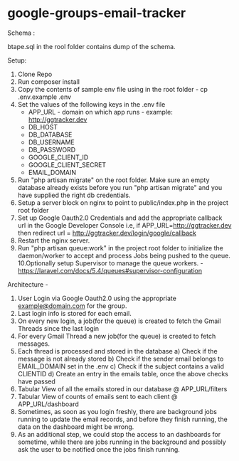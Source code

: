 # google-groups-email-tracker

Schema : 

btape.sql in the rool folder contains dump of the schema.

Setup:
1. Clone Repo
2. Run composer install
3. Copy the contents of sample env file using in the root folder - cp .env.example .env
4. Set the values of the following keys in the .env file
    - APP_URL - domain on which app runs - example: http://ggtracker.dev
    - DB_HOST
    - DB_DATABASE
    - DB_USERNAME
    - DB_PASSWORD
    - GOOGLE_CLIENT_ID
    - GOOGLE_CLIENT_SECRET
    - EMAIL_DOMAIN
5. Run "php artisan migrate" on the root folder. Make sure an empty database already exists before you run "php artisan migrate"
   and you have supplied the right db credentials.
6. Setup a server block on nginx to point to public/index.php in the project root folder
7. Set up Google Oauth2.0 Credentials and add the appropriate callback url in the Google Developer Console
    i.e, if APP_URL=http://ggtracker.dev
         then redirect url = http://ggtracker.dev/login/google/callback       
8. Restart the nginx server.
9. Run "php artisan queue:work" in the project root folder to initialize the daemon/worker to accept and process Jobs being 
   pushed to the queue. 
10.Optionally setup Supervisor to manage the queue workers. - https://laravel.com/docs/5.4/queues#supervisor-configuration


Architecture - 
1) User Login via Google Oauth2.0 using the appropriate <example@domain.com> for the group.
2) Last login info is stored for each email.
3) On every new login, a job(for the queue) is created to fetch the Gmail Threads since the last login
4) For every Gmail Thread a new job(for the queue) is created to fetch messages.
5) Each thread is processed and stored in the database
    a) Check if the message is not already stored
    b) Check if the sender email belongs to EMAIL_DOMAIN set in the .env
    c) Check if the subject contains a valid CLIENTID
    d) Create an entry in the emails table, once the above checks have passed
6) Tabular View of all the emails stored in our database @ APP_URL/filters
7) Tabular View of counts of emails sent to each client  @ APP_URL/dashboard
8) Sometimes, as soon as you login freshly, there are background jobs running to update the email records, 
   and before they finish running, the data on the dashboard might be wrong.
9) As an additional step, we could stop the access to an dashboards for sometime, while there are jobs running in the background
   and possibly ask the user to be notified once the jobs finish running.
   




         
